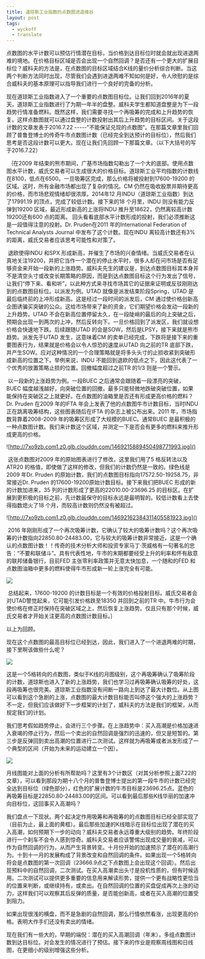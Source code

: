 ```yaml
---
title: 道琼斯工业指数的点数图进退维谷
layout: post
tags:
  - wyckoff
  - translate
---
```


​         点数图的水平计数可以预估行情潜在目标，当价格到达目标位时就会就出现进退两难的境地。在价格目标区域是否会出现一个自然回调？是否还有一个更大的扩展目标位？威科夫的方法是，在点数图的目标区域结合K线的量价分析综合判断。当这两个判断方法同时出现，尽管我们会遇到进退两难不知如何是好，令人欣慰的是综合威科夫的基本原理可以指导我们进行一个良好的完备的分析。

​         现在道琼斯工业指数进入了一个重要的点数图目标位。让我们回到2016年的夏天，道琼斯工业指数进行了为期一年半的盘整。威科夫学生都知道盘整是为下一段趋势行情准备燃料。既然这样，我们需要寻找一个再吸筹的完成和上升趋势的恢复。这样点数图就可以通过盘整的计数投射出其后上升趋势的目标区间。关于这段计数的文章发表于2016.7.22 -----"不能保证兑现的点数图"。在那篇文章里我们回顾了普鲁登博士的传奇牛市点数图计数（已经完全到达预计的目标位），然后我们思考是否这段计数可以更大。现在让我们先回顾一下那篇文章。（以下大括号的写于2016.7.22）



​    ｛在2009 年结束的熊市期间，广基市场指数勾勒出了一个大的底部。使用点数图水平计数，威氏交易者可以生成很大的价格目标。道琼斯工业平均指数的计数线在8100，低点在6500。一旦吸筹区完成，那么价格将被投射到17600-19200 的区域。这时，所有金融市场都出现了复杂的情况。CM 仍然在吸收股票并期待更高的价格，而市场悲观情绪却很浓厚。2014年12 月INDU（道琼斯工业指数）到达了17991.19 的顶点，完成了较低计数。接下来的18 个月里，INDU 则没有能力反弹到19200 区域，最近形成新高的上涨将INDU 推升至18622，仍然离较高计数19200还有600 点的距离。
​       回头看看底部水平计数形成的投射，我们必须推断这是一段值得注意的投射。Dr. Pruden在2011 年的International Federation of Technical Analysts Journal 中发布了这个计数。现在INDU 离较高计数还有3%的距离，威氏交易者应该思考可能性和对策了。

​      退欧使得INDU 和SPX 形成新高，并催生了市场的兴奋情绪。当威氏交易者在认真地关注19200，并把它当作一个潜在的停止水平时，很多人却在问市场是否有足够资金来开始一段新的上涨趋势。威科夫先生的建议是，到达点数图目标其本身并不是清空头寸或改变长期策略的原因，而是到达点数图目标这个行为发出了信号，让我们“停下来、看和听”，以此种方式来寻找市场其它的证据来证明或反驳刚刚达到的点数图目标位。以派发为例。UTAD 就像是派发结束阶段Spring，UTAD 是最后临终前的上冲形成新高。这是经过一段时间的派发后，CM 通过使价格创新高企图诱骗买突破的公众。这给市场带来了新的资金，它们期望价格会发动一段新的上升趋势。UTAD 不会在新高位置停留太久，在一段陡峭的最后的向上突破之后，预期会出现一到两次的上冲，然后反转向下。一旦价格回到了派发区，我们就设想价格会快速地下跌。后续跟随UTAD 的会是SOW，然后是LPSY，接下来就是熊市趋势。派发先于UTAD 发生，这意味着CM 的卖单已经完成，下跌将是接下来的重要图表行为，结果就是价格会以令人惊恐的速度从UTAD 向之前的TR 底部下跌，并产生SOW。应对这种情况的一个合理策略就是将多头头寸的止损收紧到突破形成新高的位置之下。举例来说，INDU 不能回到退欧的低点之下，因此这代表了一个优秀的放置策略止损的位置。回撤幅度超过之前TR 的1/3 则是一个警示。

​     以一段新的上涨趋势为例。一段BUEC 之后通常会跟随着一段漂亮的突破，BUEC 幅度越浅越好，向突破位置的回撤，最多只能轻微地跌破突破位置，如果能保持在突破区之上就更好。
​     在点数图的油箱里是否还有形成更高价格的燃料？Dr. Pruden 在2009 年的IFTA 年会上发表了他的点数图牛市计数目标，当时INDU 正在跳离吸筹结构，这些图表随后在IFTA 的杂志上被公布出来。2011 年，市场指数背靠着2008-2009 年的吸筹区形成了大规模的BUEC。通常BUEC 是最积极的一种点数图计数。我们来计数这个区域，并测定一下是否会有更多的燃料来推升形成更高的价格。

![http://7xo9zb.com1.z0.glb.clouddn.com/1469215889450498771993.jpg]()

​       这张点数图对2009 年的原始图表进行了修改，这里我们用了5 格反转法以及ATR20 的格值，即使做了这样的修改，但我们的计数仍然是一致的。绿色线是2009 年Dr. Pruden 的原始计数，我们的点数图目标指向17572.50-19258.75，非常接近Dr. Pruden 的17600-19200原始计数目标。接下来我们把BUEC 形成的新的计数加进来，35 列的计数形成了更高的22010.00-23696.25 的目标区。在扩展到更积极的目标之前，先计数最保守的目标永远是最明智的。较低计数看上去使得指数熄火了18 个月，而较高计数则仍然没有被超过。

![http://7xo9zb.com1.z0.glb.clouddn.com/14692162384311405581923.jpg]()

​       2016 年刚刚形成了一个再次吸筹计数，它确认了较大的吸筹计数吗？这个再次吸筹的计数指向22850.80-24483.00，它与较大的吸筹计数非常接近，这是一个确认的点数图计数！！传奇的技术分析大师和投资专家马丁·茨威格有一句著名的忠告：“不要和联储斗”。具有代表性地，牛市的末期都要经受上升的利率和怀有敌意的联邦储备银行，目前FED 主张零利率政策并无意太快加息，一个随和的FED 和点数图油箱中更多的燃料使得牛市形成新一轮上涨完全有可能。

![](http://7xo9zb.com1.z0.glb.clouddn.com/1469216580993150226551.png)

​       总结起来，17600-19200 的计数目标是一个有效的价格投射目标。威氏交易者会对UTAD警觉起来，它可能引发价格跌至18350 并回到之前的TR 中。牛市行为会使价格在修正时保持在突破区域之上，然后恢复上涨趋势。仅且只有那个时候，威氏交易者才开始关注更高的点数图计数目标。｝

 以上为回顾。

   现在这个点数图的最高目标位已经到达，因此，我们进入了一个进退两难的时期，接下里啊该做些什么呢？

![](http://7xo9zb.com1.z0.glb.clouddn.com/15128756051791896074282.jpg)

​     这是一个5格转向的点数图，类似于K线的月图级别，这个再吸筹确认了吸筹阶段的计数，道琼斯也进入了新的上涨趋势，我们也学习过再吸筹确认吸筹的好处，这段再吸筹也很完美。道琼斯工业指数没有间断一路向上到达了最大计数位。从上图可以看到这个急剧的上涨，点数图的最大计数目标能否叫停这个强大的上涨趋势？不一定，但我们应该做好下一步框架的计划了，威科夫的方法是我们的框架，从而规定我们的计划。

​    我们思考假如趋势停止，会进行三个步骤。在上涨趋势中：买入高潮是价格加速进入衰竭的停止行为，然后一个卖出的自然回调是强烈的迅速的，但又是短暂的。第三步是反弹回到卖出高潮的位置进行二次测试。这样就为再吸筹或者派发形成了一个典型的区间（开始为未来的运动建立一个因）。

![](http://7xo9zb.com1.z0.glb.clouddn.com/15128758086881258542972.png)

   月线图能对上面的分析有所帮助吗？这里有3个计数区（对其分析参照上面7.22的文章），可以看到那段为期十八个月的普鲁登博士提出的第一段牛市的计数已经完全达到目标位（绿色部分），红色的扩展计数的牛市目标是23696.25点。蓝色的再吸筹目标是22850.80-24483.00的区间。可以看到最后那些K线华丽的加速冲向目标位，这回事买入高潮吗？

​    我们盘点一下现状。两个起决定作用吸筹和再吸筹的的点数图目标已经全部实现了（目前为止，最上面的黄框）。最后那些加速的K线暗示在目标位出现了潜在的买入高潮，如何预期下一步的动向？威科夫交易者永远尊重大级别的趋势。年终阶段进行一个刹车不会令人感到惊奇。威科夫交易者应该警惕出现成交量的衰减，可以作为自然回调的行为，从而产生背景转变。十月份开始的加速预示了潜在的高潮行为。十到十一月的发展构成了背景改变和自然回调的条件。如果出现一个5格转向将会是点数图的第一次回调（23666.9点之下点数图上会出现这个回调）。然后出现预料中的自然回调，二次测试。在买入高潮卖出头寸是投机性质的，但有时候适用。二次测试可以提供更多重要的信息用来解读形势，提供一个更有战略性更恰当的位置来判断，或继续持有，或卖出。在自然回调的位置的买盘促成再次上涨的动力，这样我们可以观察其后反弹的质量，是否能创新高，或者在买入高潮的位置受到阻力。

​       如果出现很浅的横盘，而不是急剧的自然回调，那么行情依然看涨，出现更高的价格。表明大作手们还没有卖出的情绪。

​       现在我们有一些大的，早期的端倪：潜在的买入高潮回调（年末），多组点数图计数到达目标位。对会发生的情况进行了预估。接下来的作业是观察周线图和日线图，在更细小的级别增强这些分析。